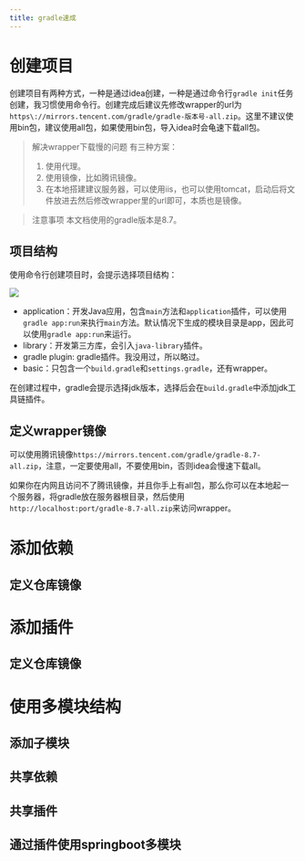 ```yaml
---
title: gradle速成
---
```


# 创建项目

创建项目有两种方式，一种是通过idea创建，一种是通过命令行`gradle init`任务创建，我习惯使用命令行。创建完成后建议先修改wrapper的url为`https\://mirrors.tencent.com/gradle/gradle-版本号-all.zip`。这里不建议使用bin包，建议使用all包，如果使用bin包，导入idea时会龟速下载all包。

> 解决wrapper下载慢的问题
> 有三种方案：
>
> 1. 使用代理。
> 2. 使用镜像，比如腾讯镜像。
> 3. 在本地搭建建议服务器，可以使用iis，也可以使用tomcat，启动后将文件放进去然后修改wrapper里的url即可，本质也是镜像。

> 注意事项
> 本文档使用的gradle版本是8.7。


## 项目结构

使用命令行创建项目时，会提示选择项目结构：

![](https://picture-home.obs.cn-south-1.myhuaweicloud.com/markdown-picture/20241009223331.png)

- application：开发Java应用，包含`main`方法和`application`插件，可以使用`gradle app:run`来执行`main`方法。默认情况下生成的模块目录是app，因此可以使用`gradle app:run`来运行。
- library：开发第三方库，会引入`java-library`插件。
- gradle plugin: gradle插件。我没用过，所以略过。
- basic：只包含一个`build.gradle`和`settings.gradle`，还有wrapper。

在创建过程中，gradle会提示选择jdk版本，选择后会在`build.gradle`中添加jdk工具链插件。

## 定义wrapper镜像

可以使用腾讯镜像`https://mirrors.tencent.com/gradle/gradle-8.7-all.zip`，注意，一定要使用all，不要使用bin，否则idea会慢速下载all。

如果你在内网且访问不了腾讯镜像，并且你手上有all包，那么你可以在本地起一个服务器，将gradle放在服务器根目录，然后使用`http://localhost:port/gradle-8.7-all.zip`来访问wrapper。

# 添加依赖

## 定义仓库镜像

# 添加插件

## 定义仓库镜像

# 使用多模块结构

## 添加子模块

## 共享依赖

## 共享插件

## 通过插件使用springboot多模块

